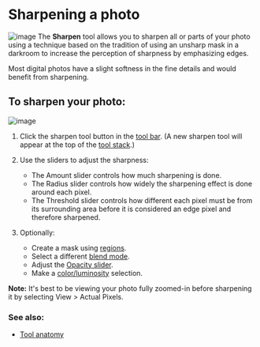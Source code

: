 Sharpening a photo
==================

![image](images/Tool-Sharpen-en.png) The **Sharpen** tool allows you to
sharpen all or parts of your photo using a technique based on the
tradition of using an unsharp mask in a darkroom to increase the
perception of sharpness by emphasizing edges.

Most digital photos have a slight softness in the fine details and would
benefit from sharpening.

To sharpen your photo:
----------------------

![image](images/Button-Sharpen.png)

1.  Click the sharpen tool button in the [tool bar](Tools-Editing.html).
    (A new sharpen tool will appear at the top of the [tool
    stack](Tool_Stack.html).)
2.  Use the sliders to adjust the sharpness:
    -   The Amount slider controls how much sharpening is done.
    -   The Radius slider controls how widely the sharpening effect is
        done around each pixel.
    -   The Threshold slider controls how different each pixel must be
        from its surrounding area before it is considered an edge pixel
        and therefore sharpened.

3.  Optionally:
    -   Create a mask using [regions](Regions.html).
    -   Select a different [blend mode](Blend_Modes.html).
    -   Adjust the [Opacity slider](Tool_Anatomy.html#Opacity).
    -   Make a [color/luminosity](Color_Luminosity_Selection.html)
        selection.

**Note:** It's best to be viewing your photo fully zoomed-in before
sharpening it by selecting View \> Actual Pixels.

### See also:

-   [Tool anatomy](Tool_Anatomy.html)


